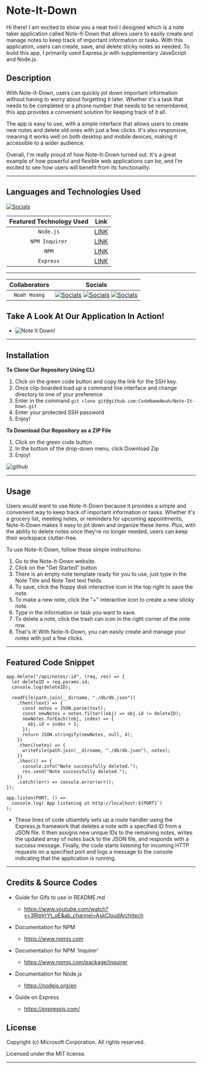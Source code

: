 # Note-It-Down

Hi there! I am excited to show you a neat tool I designed which is a note taker application called Note-It-Down that allows users to easily create and manage notes to keep track of important information or tasks. With this application, users can create, save, and delete sticky notes as needed. To build this app, I primarily used Express.js with supplementary JavaScript and Node.js.

## Description

With Note-It-Down, users can quickly jot down important information without having to worry about forgetting it later. Whether it's a task that needs to be completed or a phone number that needs to be remembered, this app provides a convenient solution for keeping track of it all.

The app is easy to use, with a simple interface that allows users to create new notes and delete old ones with just a few clicks. It's also responsive, meaning it works well on both desktop and mobile devices, making it accessible to a wider audience.

Overall, I'm really proud of how Note-It-Down turned out. It's a great example of how powerful and flexible web applications can be, and I'm excited to see how users will benefit from its functionality.

---

## Languages and Technologies Used

[![Socials](https://skillicons.dev/icons?i=html,css,js,git,heroku,express)](https://skillicons.dev)

| Featured Technology Used |                      Link                      |
| :----------------------: | :--------------------------------------------: |
|        `Node.js`         |         [LINK](https://nodejs.dev/en/)         |
|      `NPM Inquirer`      | [LINK](https://www.npmjs.com/package/inquirer) |
|          `NPM`           |         [LINK](https://www.npmjs.com/)         |
|        `Express`         |         [LINK](https://expressjs.com/)         |

---

| Collaborators |                                                                                                                                  Socials                                                                                                                                   |
| :-----------: | :------------------------------------------------------------------------------------------------------------------------------------------------------------------------------------------------------------------------------------------------------------------------: |
| `Noah Hoang`  | [![Socials](https://skillicons.dev/icons?i=git)](https://github.com/codenamenoah) [![Socials](https://skillicons.dev/icons?i=linkedin)](https://www.linkedin.com/in/codenamenoah/) [![Socials](https://skillicons.dev/icons?i=twitter)](https://twitter.com/CodeNameNoahH) |

## Take A Look At Our Application In Action!

- ![Note It Down!](https://user-images.githubusercontent.com/127361736/235059034-78b9ac82-5a9b-47e4-b952-3ffd79b3ca79.gif)

---

## Installation

**To Clone Our Repository Using CLI**

1. Click on the green code button and copy the link for the SSH key.
2. Once clip-boarded load up a command line interface and change directory to one of your preference
3. Enter in the command `git clone git@github.com:CodeNameNoah/Note-It-Down.git`
4. Enter your protected SSH password
5. Enjoy!

**To Download Our Repository as a ZIP File**

1. Click on the green code button
2. In the bottom of the drop-down menu, click Download Zip
3. Enjoy!

![github](https://user-images.githubusercontent.com/127361736/227422005-d28a9020-e331-4098-976b-df9c1e545bb4.png)

---

## Usage

Users would want to use Note-It-Down because it provides a simple and convenient way to keep track of important information or tasks. Whether it's a grocery list, meeting notes, or reminders for upcoming appointments, Note-It-Down makes it easy to jot down and organize these items. Plus, with the ability to delete notes once they're no longer needed, users can keep their workspace clutter-free.

To use Note-It-Down, follow these simple instructions:

1. Go to the Note-It-Down website.
2. Click on the "Get Started" button
3. There is an empty note template ready for you to use, just type in the Note Title and Note Text text fields.
4. To save, click the floppy disk interactive icon in the top right to save the note.
5. To make a new note, click the "+" interactive icon to create a new sticky note.
6. Type in the information or task you want to save.
7. To delete a note, click the trash can icon in the right corner of the note row.
8. That's it! With Note-It-Down, you can easily create and manage your notes with just a few clicks.

---

## Featured Code Snippet

```
app.delete("/api/notes/:id", (req, res) => {
  let deleteID = req.params.id;
  console.log(deleteID);

  readFile(path.join(__dirname, "./db/db.json"))
    .then((text) => {
      const notes = JSON.parse(text);
      const newNotes = notes.filter((obj) => obj.id != deleteID);
      newNotes.forEach((obj, index) => {
        obj.id = index + 1;
      });
      return JSON.stringify(newNotes, null, 4);
    })
    .then((notes) => {
      writeFile(path.join(__dirname, "./db/db.json"), notes);
    })
    .then(() => {
      console.info("Note successfully deleted.");
      res.send("Note successfully deleted.");
    })
    .catch((err) => console.error(err));
});

app.listen(PORT, () =>
  console.log(`App listening at http://localhost:${PORT}`)
);

```

- These lines of code ultiamtely sets up a route handler using the Express.js framework that deletes a note with a specified ID from a JSON file. It then assigns new unique IDs to the remaining notes, writes the updated array of notes back to the JSON file, and responds with a success message. Finally, the code starts listening for incoming HTTP requests on a specified port and logs a message to the console indicating that the application is running.

---

## Credits & Source Codes

- Guide for Gifs to use in README.md

  - https://www.youtube.com/watch?v=3RlpVrYt_qE&ab_channel=AskCloudArchitech

- Documentation for NPM

  - https://www.npmjs.com

- Documentation for NPM 'Inquirer'

  - https://www.npmjs.com/package/inquirer

- Documentation for Node.js

  - https://nodejs.org/en

- Guide on Express

  - https://expressjs.com/

## License

Copyright (c) Microsoft Corporation. All rights reserved.

Licensed under the MIT license.

---
